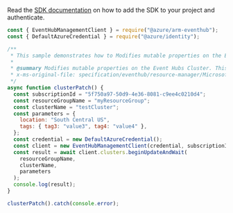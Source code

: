 Read the [SDK documentation](https://github.com/Azure/azure-sdk-for-js/blob/%40azure%2Farm-eventhub_5.0.1/sdk/eventhub/arm-eventhub/README.md) on how to add the SDK to your project and authenticate.

```javascript
const { EventHubManagementClient } = require("@azure/arm-eventhub");
const { DefaultAzureCredential } = require("@azure/identity");

/**
 * This sample demonstrates how to Modifies mutable properties on the Event Hubs Cluster. This operation is idempotent.
 *
 * @summary Modifies mutable properties on the Event Hubs Cluster. This operation is idempotent.
 * x-ms-original-file: specification/eventhub/resource-manager/Microsoft.EventHub/stable/2021-11-01/examples/Clusters/ClusterPatch.json
 */
async function clusterPatch() {
  const subscriptionId = "5f750a97-50d9-4e36-8081-c9ee4c0210d4";
  const resourceGroupName = "myResourceGroup";
  const clusterName = "testCluster";
  const parameters = {
    location: "South Central US",
    tags: { tag3: "value3", tag4: "value4" },
  };
  const credential = new DefaultAzureCredential();
  const client = new EventHubManagementClient(credential, subscriptionId);
  const result = await client.clusters.beginUpdateAndWait(
    resourceGroupName,
    clusterName,
    parameters
  );
  console.log(result);
}

clusterPatch().catch(console.error);
```
